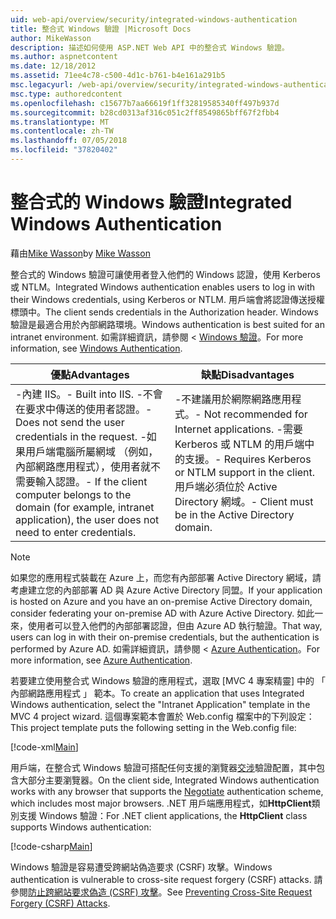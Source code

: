 ```yaml
---
uid: web-api/overview/security/integrated-windows-authentication
title: 整合式 Windows 驗證 |Microsoft Docs
author: MikeWasson
description: 描述如何使用 ASP.NET Web API 中的整合式 Windows 驗證。
ms.author: aspnetcontent
ms.date: 12/18/2012
ms.assetid: 71ee4c78-c500-4d1c-b761-b4e161a291b5
msc.legacyurl: /web-api/overview/security/integrated-windows-authentication
msc.type: authoredcontent
ms.openlocfilehash: c15677b7aa66619f1ff32819585340ff497b937d
ms.sourcegitcommit: b28cd0313af316c051c2ff8549865bff67f2fbb4
ms.translationtype: MT
ms.contentlocale: zh-TW
ms.lasthandoff: 07/05/2018
ms.locfileid: "37820402"
---
```

<a name="integrated-windows-authentication"></a><span data-ttu-id="2a5df-103">整合式的 Windows 驗證</span><span class="sxs-lookup"><span data-stu-id="2a5df-103">Integrated Windows Authentication</span></span>
====================
<span data-ttu-id="2a5df-104">藉由[Mike Wasson](https://github.com/MikeWasson)</span><span class="sxs-lookup"><span data-stu-id="2a5df-104">by [Mike Wasson](https://github.com/MikeWasson)</span></span>

<span data-ttu-id="2a5df-105">整合式的 Windows 驗證可讓使用者登入他們的 Windows 認證，使用 Kerberos 或 NTLM。</span><span class="sxs-lookup"><span data-stu-id="2a5df-105">Integrated Windows authentication enables users to log in with their Windows credentials, using Kerberos or NTLM.</span></span> <span data-ttu-id="2a5df-106">用戶端會將認證傳送授權標頭中。</span><span class="sxs-lookup"><span data-stu-id="2a5df-106">The client sends credentials in the Authorization header.</span></span> <span data-ttu-id="2a5df-107">Windows 驗證是最適合用於內部網路環境。</span><span class="sxs-lookup"><span data-stu-id="2a5df-107">Windows authentication is best suited for an intranet environment.</span></span> <span data-ttu-id="2a5df-108">如需詳細資訊，請參閱 < [Windows 驗證](https://www.iis.net/configreference/system.webserver/security/authentication/windowsauthentication)。</span><span class="sxs-lookup"><span data-stu-id="2a5df-108">For more information, see [Windows Authentication](https://www.iis.net/configreference/system.webserver/security/authentication/windowsauthentication).</span></span>

| <span data-ttu-id="2a5df-109">優點</span><span class="sxs-lookup"><span data-stu-id="2a5df-109">Advantages</span></span> | <span data-ttu-id="2a5df-110">缺點</span><span class="sxs-lookup"><span data-stu-id="2a5df-110">Disadvantages</span></span> |
| --- | --- |
| <span data-ttu-id="2a5df-111">-內建 IIS。</span><span class="sxs-lookup"><span data-stu-id="2a5df-111">- Built into IIS.</span></span> <span data-ttu-id="2a5df-112">-不會在要求中傳送的使用者認證。</span><span class="sxs-lookup"><span data-stu-id="2a5df-112">- Does not send the user credentials in the request.</span></span> <span data-ttu-id="2a5df-113">-如果用戶端電腦所屬網域 （例如，內部網路應用程式），使用者就不需要輸入認證。</span><span class="sxs-lookup"><span data-stu-id="2a5df-113">- If the client computer belongs to the domain (for example, intranet application), the user does not need to enter credentials.</span></span> | <span data-ttu-id="2a5df-114">-不建議用於網際網路應用程式。</span><span class="sxs-lookup"><span data-stu-id="2a5df-114">- Not recommended for Internet applications.</span></span> <span data-ttu-id="2a5df-115">-需要 Kerberos 或 NTLM 的用戶端中的支援。</span><span class="sxs-lookup"><span data-stu-id="2a5df-115">- Requires Kerberos or NTLM support in the client.</span></span> <span data-ttu-id="2a5df-116">用戶端必須位於 Active Directory 網域。</span><span class="sxs-lookup"><span data-stu-id="2a5df-116">- Client must be in the Active Directory domain.</span></span> |

> [!NOTE]
> <span data-ttu-id="2a5df-117">如果您的應用程式裝載在 Azure 上，而您有內部部署 Active Directory 網域，請考慮建立您的內部部署 AD 與 Azure Active Directory 同盟。</span><span class="sxs-lookup"><span data-stu-id="2a5df-117">If your application is hosted on Azure and you have an on-premise Active Directory domain, consider federating your on-premise AD with Azure Active Directory.</span></span> <span data-ttu-id="2a5df-118">如此一來，使用者可以登入他們的內部部署認證，但由 Azure AD 執行驗證。</span><span class="sxs-lookup"><span data-stu-id="2a5df-118">That way, users can log in with their on-premise credentials, but the authentication is performed by Azure AD.</span></span> <span data-ttu-id="2a5df-119">如需詳細資訊，請參閱 < [Azure Authentication](../../../visual-studio/overview/2012/windows-azure-authentication.md)。</span><span class="sxs-lookup"><span data-stu-id="2a5df-119">For more information, see [Azure Authentication](../../../visual-studio/overview/2012/windows-azure-authentication.md).</span></span>


<span data-ttu-id="2a5df-120">若要建立使用整合式 Windows 驗證的應用程式，選取 [MVC 4 專案精靈] 中的 「 內部網路應用程式 」 範本。</span><span class="sxs-lookup"><span data-stu-id="2a5df-120">To create an application that uses Integrated Windows authentication, select the "Intranet Application" template in the MVC 4 project wizard.</span></span> <span data-ttu-id="2a5df-121">這個專案範本會置於 Web.config 檔案中的下列設定：</span><span class="sxs-lookup"><span data-stu-id="2a5df-121">This project template puts the following setting in the Web.config file:</span></span>

[!code-xml[Main](integrated-windows-authentication/samples/sample1.xml)]

<span data-ttu-id="2a5df-122">用戶端，在整合式 Windows 驗證可搭配任何支援的瀏覽器[交涉](http://www.ietf.org/rfc/rfc4559.txt)驗證配置，其中包含大部分主要瀏覽器。</span><span class="sxs-lookup"><span data-stu-id="2a5df-122">On the client side, Integrated Windows authentication works with any browser that supports the [Negotiate](http://www.ietf.org/rfc/rfc4559.txt) authentication scheme, which includes most major browsers.</span></span> <span data-ttu-id="2a5df-123">.NET 用戶端應用程式，如**HttpClient**類別支援 Windows 驗證：</span><span class="sxs-lookup"><span data-stu-id="2a5df-123">For .NET client applications, the **HttpClient** class supports Windows authentication:</span></span>

[!code-csharp[Main](integrated-windows-authentication/samples/sample2.cs)]

<span data-ttu-id="2a5df-124">Windows 驗證是容易遭受跨網站偽造要求 (CSRF) 攻擊。</span><span class="sxs-lookup"><span data-stu-id="2a5df-124">Windows authentication is vulnerable to cross-site request forgery (CSRF) attacks.</span></span> <span data-ttu-id="2a5df-125">請參閱[防止跨網站要求偽造 (CSRF) 攻擊](preventing-cross-site-request-forgery-csrf-attacks.md)。</span><span class="sxs-lookup"><span data-stu-id="2a5df-125">See [Preventing Cross-Site Request Forgery (CSRF) Attacks](preventing-cross-site-request-forgery-csrf-attacks.md).</span></span>
